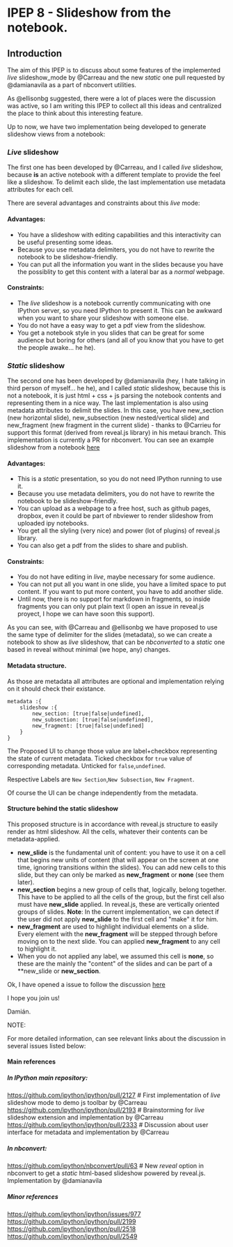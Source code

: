 # IPEP 8 - Slideshow from the notebook.

## Introduction

The aim of this IPEP is to discuss about some features of the implemented *live* slideshow_mode by @Carreau and the new *static* one pull requested by @damianavila as a part of nbconvert utilities.

As @ellisonbg suggested, there were a lot of places were the discussion was active, so I am writing this IPEP to collect all this ideas and centralized the place to think about this interesting feature.

Up to now, we have two implementation being developed to generate slideshow views from a notebook:

### *Live* slideshow

The first one has been developed by @Carreau, and I called *live* slideshow, because **is** an active notebook with a different template to provide the feel like a slideshow. To delimit each slide, the last implementation use metadata attributes for each cell.

There are several advantages and constraints about this *live* mode:

#### Advantages:

* You have a slideshow with editing capabilities and this interactivity can be useful presenting some ideas.
* Because you use metadata delimiters, you do not have to rewrite the notebook to be slideshow-friendly.
* You can put all the information you want in the slides because you have the possiblity to get this content with a lateral bar as a *normal* webpage.

#### Constraints:

* The *live* slideshow is a notebook currently communicating with one IPython server, so you need IPython to present it. This can be awkward when you want to share your slideshow with someone else.
* You do not have a easy way to get a pdf view from the slideshow.
* You get a notebook style in you slides that can be great for some audience but boring for others (and all of you know that you have to get the people awake... he he).

### *Static* slideshow

The second one has been developed by @damianavila (hey, I hate talking in third person of myself... he he), and I called *static* slideshow, because this is not a notebook, it is just html + css + js parsing the notebook contents and representing them in a nice way. The last implementation is also using metadata attributes to delimit the slides. In this case, you have new_section (new horizontal slide), new_subsection (new nested/vertical slide) and new_fragment (new fragment in the current slide) - thanks to @Carrieu for support this format (derived from reveal.js library) in his metaui branch. This implementation is currently a PR for nbconvert. You can see an example slideshow from a notebook [here](http://www.slideviper.oquanta.info/nbcreveal/example_slide_slides.html)

#### Advantages:

* This is a *static* presentation, so you do not need IPython running to use it.
* Because you use metadata delimiters, you do not have to rewrite the notebook to be slideshow-friendly.
* You can upload as a webpage to a free host, such as github pages, dropbox, even it could be part of nbviewer
to render slideshow from uploaded ipy notebooks.
* You get all the slyling (very nice) and power (lot of plugins) of reveal.js library.
* You can also get a pdf from the slides to share and publish.

#### Constraints:

* You do not have editing in *live*, maybe necessary for some audience.
* You can not put all you want in one slide, you have a limited space to put content. If you want to put more content, you have to add another slide.
* Until now, there is no support for markdown in fragments, so inside fragments you can only put plain text (I open an issue in reveal.js proyect, I hope we can have soon this support). 

As you can see, with @Carreau and @ellisonbg we have proposed to use the same type of delimiter for the slides (metadata), so we can create a notebook to show as *live* slideshow, that can be *nbconverted* to a *static* one based in reveal without minimal (we hope, any) changes.

#### Metadata structure. 

As those are metadata all attributes are optional and implementation relying on it should check their existance.

```
metadata :{
    slideshow :{
        new_section: [true|false|undefined],
        new_subsection: [true|false|undefined],
        new_fragment: [true|false|undefined]
    }
}
```

The Proposed UI to change those value are label+checkbox representing the state of current metadata.
Ticked checkbox for `true` value of corresponding metadata. Unticked for `false`,`undefined`.

Respective Labels are `New Section`,`New Subsection`, `New Fragment`.

Of course the UI can be change independently from the metadata.

#### Structure behind the static slideshow

This proposed structure is in accordance with reveal.js structure to easily render as html slideshow.
All the cells, whatever their contents can be metadata-applied. 

* **new_slide** is the fundamental unit of content: you have to use it on a cell that begins new units of content (that will appear on the screen at one time, ignoring transitions within the slides). You can add new cells to this slide, but they can only be marked as **new_fragment** or **none** (see them later).
* **new_section** begins a new group of cells that, logically, belong together. This have to be applied to all the cells of the group, but the first cell also must have **new_slide** applied. In reveal.js, these are vertically oriented groups of slides.
**Note**: In the current implementation, we can detect if the user did not apply **new_slide** to the first cell and "make" it for him. 
* **new_fragment** are used to highlight individual elements on a slide. Every element with the **new_fragment** will be stepped through before moving on to the next slide. You can applied **new_fragment** to any cell to highlight it.
* When you do not applied any label, we assumed this cell is **none**, so these are the mainly the "content" of the slides and can be part of a **new_slide or **new_section**.

Ok, I have opened a issue to follow the discussion [here](https://github.com/ipython/ipython/issues/2680)

I hope you join us!

Damián.

NOTE:

For more detailed information, can see relevant links about the discussion in several issues listed below:

#### Main references

##### In IPython main repository:
https://github.com/ipython/ipython/pull/2127 # First implementation of *live* slideshow mode to demo js toolbar by @Carreau
https://github.com/ipython/ipython/pull/2193 # Brainstorming for *live* slideshow extension and implementation by @Carreau
https://github.com/ipython/ipython/pull/2333 # Discussion about user interface for metadata and implementation by @Carreau

##### In nbconvert:
https://github.com/ipython/nbconvert/pull/63 # New *reveal* option in nbconvert to get a *static* html-based slideshow powered by reveal.js. Implementation by @damianavila

##### Minor references

https://github.com/ipython/ipython/issues/977
https://github.com/ipython/ipython/pull/2199
https://github.com/ipython/ipython/pull/2518
https://github.com/ipython/ipython/pull/2549